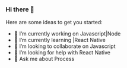 ### Hi there 👋

Here are some ideas to get you started:

- 🔭 I’m currently working on Javascript|Node 
- 🌱 I’m currently learning |React Native
- 👯 I’m looking to collaborate on Javascript
- 🤔 I’m looking for help with React Native
- 💬 Ask me about Process 

